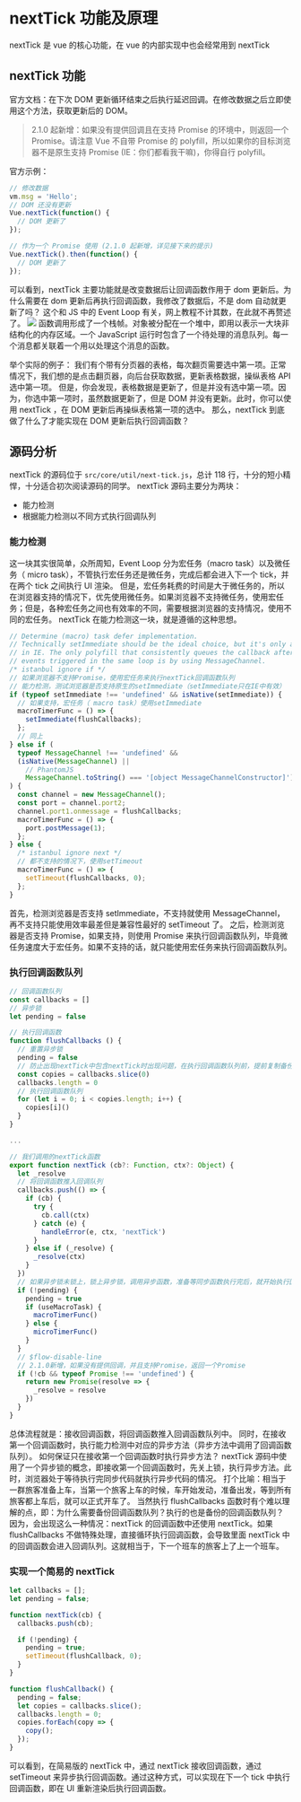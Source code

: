 # nextTick 功能及原理

nextTick 是 vue 的核心功能，在 vue 的内部实现中也会经常用到 nextTick

## nextTick 功能

官方文档：在下次 DOM 更新循环结束之后执行延迟回调。在修改数据之后立即使用这个方法，获取更新后的 DOM。

> 2.1.0 起新增：如果没有提供回调且在支持 Promise 的环境中，则返回一个 Promise。请注意 Vue 不自带 Promise 的 polyfill，所以如果你的目标浏览器不是原生支持 Promise (IE：你们都看我干嘛)，你得自行 polyfill。

官方示例：

```js
// 修改数据
vm.msg = 'Hello';
// DOM 还没有更新
Vue.nextTick(function() {
  // DOM 更新了
});

// 作为一个 Promise 使用 (2.1.0 起新增，详见接下来的提示)
Vue.nextTick().then(function() {
  // DOM 更新了
});
```

可以看到，nextTick 主要功能就是改变数据后让回调函数作用于 dom 更新后。为什么需要在 dom 更新后再执行回调函数，我修改了数据后，不是 dom 自动就更新了吗？
这个和 JS 中的 Event Loop 有关，网上教程不计其数，在此就不再赘述了。
![](https://developer.mozilla.org/files/4617/default.svg)
函数调用形成了一个栈帧。对象被分配在一个堆中，即用以表示一大块非结构化的内存区域。一个 JavaScript 运行时包含了一个待处理的消息队列。每一个消息都关联着一个用以处理这个消息的函数。

举个实际的例子：
我们有个带有分页器的表格，每次翻页需要选中第一项。正常情况下，我们想的是点击翻页器，向后台获取数据，更新表格数据，操纵表格 API 选中第一项。
但是，你会发现，表格数据是更新了，但是并没有选中第一项。因为，你选中第一项时，虽然数据更新了，但是 DOM 并没有更新。此时，你可以使用 nextTick ，在 DOM 更新后再操纵表格第一项的选中。
那么，nextTick 到底做了什么了才能实现在 DOM 更新后执行回调函数？

## 源码分析

nextTick 的源码位于 `src/core/util/next-tick.js`，总计 118 行，十分的短小精悍，十分适合初次阅读源码的同学。
nextTick 源码主要分为两块：

- 能力检测
- 根据能力检测以不同方式执行回调队列

### 能力检测

这一块其实很简单，众所周知，Event Loop 分为宏任务（macro task）以及微任务（ micro task），不管执行宏任务还是微任务，完成后都会进入下一个 tick，并在两个 tick 之间执行 UI 渲染。
但是，宏任务耗费的时间是大于微任务的，所以在浏览器支持的情况下，优先使用微任务。如果浏览器不支持微任务，使用宏任务；但是，各种宏任务之间也有效率的不同，需要根据浏览器的支持情况，使用不同的宏任务。
nextTick 在能力检测这一块，就是遵循的这种思想。

```js
// Determine (macro) task defer implementation.
// Technically setImmediate should be the ideal choice, but it's only available
// in IE. The only polyfill that consistently queues the callback after all DOM
// events triggered in the same loop is by using MessageChannel.
/* istanbul ignore if */
// 如果浏览器不支持Promise，使用宏任务来执行nextTick回调函数队列
// 能力检测，测试浏览器是否支持原生的setImmediate（setImmediate只在IE中有效）
if (typeof setImmediate !== 'undefined' && isNative(setImmediate)) {
  // 如果支持，宏任务（ macro task）使用setImmediate
  macroTimerFunc = () => {
    setImmediate(flushCallbacks);
  };
  // 同上
} else if (
  typeof MessageChannel !== 'undefined' &&
  (isNative(MessageChannel) ||
    // PhantomJS
    MessageChannel.toString() === '[object MessageChannelConstructor]')
) {
  const channel = new MessageChannel();
  const port = channel.port2;
  channel.port1.onmessage = flushCallbacks;
  macroTimerFunc = () => {
    port.postMessage(1);
  };
} else {
  /* istanbul ignore next */
  // 都不支持的情况下，使用setTimeout
  macroTimerFunc = () => {
    setTimeout(flushCallbacks, 0);
  };
}
```

首先，检测浏览器是否支持 setImmediate，不支持就使用 MessageChannel，再不支持只能使用效率最差但是兼容性最好的 setTimeout 了。
之后，检测浏览器是否支持 Promise，如果支持，则使用 Promise 来执行回调函数队列，毕竟微任务速度大于宏任务。如果不支持的话，就只能使用宏任务来执行回调函数队列。

### 执行回调函数队列

```js
// 回调函数队列
const callbacks = []
// 异步锁
let pending = false

// 执行回调函数
function flushCallbacks () {
  // 重置异步锁
  pending = false
  // 防止出现nextTick中包含nextTick时出现问题，在执行回调函数队列前，提前复制备份，清空回调函数队列
  const copies = callbacks.slice(0)
  callbacks.length = 0
  // 执行回调函数队列
  for (let i = 0; i < copies.length; i++) {
    copies[i]()
  }
}

...

// 我们调用的nextTick函数
export function nextTick (cb?: Function, ctx?: Object) {
  let _resolve
  // 将回调函数推入回调队列
  callbacks.push(() => {
    if (cb) {
      try {
        cb.call(ctx)
      } catch (e) {
        handleError(e, ctx, 'nextTick')
      }
    } else if (_resolve) {
      _resolve(ctx)
    }
  })
  // 如果异步锁未锁上，锁上异步锁，调用异步函数，准备等同步函数执行完后，就开始执行回调函数队列
  if (!pending) {
    pending = true
    if (useMacroTask) {
      macroTimerFunc()
    } else {
      microTimerFunc()
    }
  }
  // $flow-disable-line
  // 2.1.0新增，如果没有提供回调，并且支持Promise，返回一个Promise
  if (!cb && typeof Promise !== 'undefined') {
    return new Promise(resolve => {
      _resolve = resolve
    })
  }
}
```

总体流程就是：接收回调函数，将回调函数推入回调函数队列中。
同时，在接收第一个回调函数时，执行能力检测中对应的异步方法（异步方法中调用了回调函数队列）。
如何保证只在接收第一个回调函数时执行异步方法？
nextTick 源码中使用了一个异步锁的概念，即接收第一个回调函数时，先关上锁，执行异步方法。此时，浏览器处于等待执行完同步代码就执行异步代码的情况。
打个比喻：相当于一群旅客准备上车，当第一个旅客上车的时候，车开始发动，准备出发，等到所有旅客都上车后，就可以正式开车了。
当然执行 flushCallbacks 函数时有个难以理解的点，即：为什么需要备份回调函数队列？执行的也是备份的回调函数队列？
因为，会出现这么一种情况：nextTick 的回调函数中还使用 nextTick。如果 flushCallbacks 不做特殊处理，直接循环执行回调函数，会导致里面 nextTick 中的回调函数会进入回调队列。这就相当于，下一个班车的旅客上了上一个班车。

### 实现一个简易的 nextTick

```js
let callbacks = [];
let pending = false;

function nextTick(cb) {
  callbacks.push(cb);

  if (!pending) {
    pending = true;
    setTimeout(flushCallback, 0);
  }
}

function flushCallback() {
  pending = false;
  let copies = callbacks.slice();
  callbacks.length = 0;
  copies.forEach(copy => {
    copy();
  });
}
```

可以看到，在简易版的 nextTick 中，通过 nextTick 接收回调函数，通过 setTimeout 来异步执行回调函数。通过这种方式，可以实现在下一个 tick 中执行回调函数，即在 UI 重新渲染后执行回调函数。
